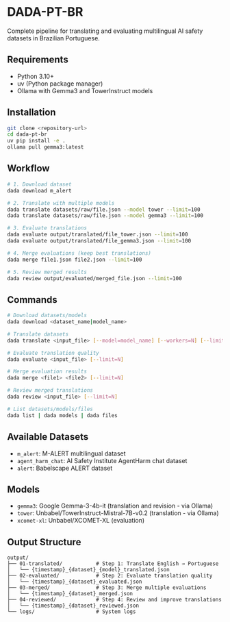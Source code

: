 # DADA-PT-BR

Complete pipeline for translating and evaluating multilingual AI safety datasets in Brazilian Portuguese.

## Requirements

- Python 3.10+
- uv (Python package manager)
- Ollama with Gemma3 and TowerInstruct models

## Installation

```bash
git clone <repository-url>
cd dada-pt-br
uv pip install -e .
ollama pull gemma3:latest
```

## Workflow

```bash
# 1. Download dataset
dada download m_alert

# 2. Translate with multiple models
dada translate datasets/raw/file.json --model tower --limit=100
dada translate datasets/raw/file.json --model gemma3 --limit=100

# 3. Evaluate translations
dada evaluate output/translated/file_tower.json --limit=100
dada evaluate output/translated/file_gemma3.json --limit=100

# 4. Merge evaluations (keep best translations)
dada merge file1.json file2.json --limit=100

# 5. Review merged results
dada review output/evaluated/merged_file.json --limit=100
```

## Commands

```bash
# Download datasets/models
dada download <dataset_name|model_name>

# Translate datasets
dada translate <input_file> [--model=model_name] [--workers=N] [--limit=N]

# Evaluate translation quality
dada evaluate <input_file> [--limit=N]

# Merge evaluation results
dada merge <file1> <file2> [--limit=N]

# Review merged translations
dada review <input_file> [--limit=N]

# List datasets/models/files
dada list | dada models | dada files
```

## Available Datasets

- `m_alert`: M-ALERT multilingual dataset
- `agent_harm_chat`: AI Safety Institute AgentHarm chat dataset
- `alert`: Babelscape ALERT dataset

## Models

- `gemma3`: Google Gemma-3-4b-it (translation and revision - via Ollama)
- `tower`: Unbabel/TowerInstruct-Mistral-7B-v0.2 (translation - via Ollama)
- `xcomet-xl`: Unbabel/XCOMET-XL (evaluation)

## Output Structure

```
output/
├── 01-translated/           # Step 1: Translate English → Portuguese
│   └── {timestamp}_{dataset}_{model}_translated.json
├── 02-evaluated/            # Step 2: Evaluate translation quality
│   └── {timestamp}_{dataset}_evaluated.json
├── 03-merged/               # Step 3: Merge multiple evaluations
│   └── {timestamp}_{dataset}_merged.json
├── 04-reviewed/             # Step 4: Review and improve translations
│   └── {timestamp}_{dataset}_reviewed.json
└── logs/                    # System logs
```
